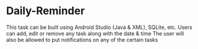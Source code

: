 # Daily-Reminder
This task can be built using Android Studio (Java &amp; XML), SQLite, etc. Users can add, edit or remove any task along with the date &amp; time The user will also be allowed to put notifications on any of the certain tasks 
